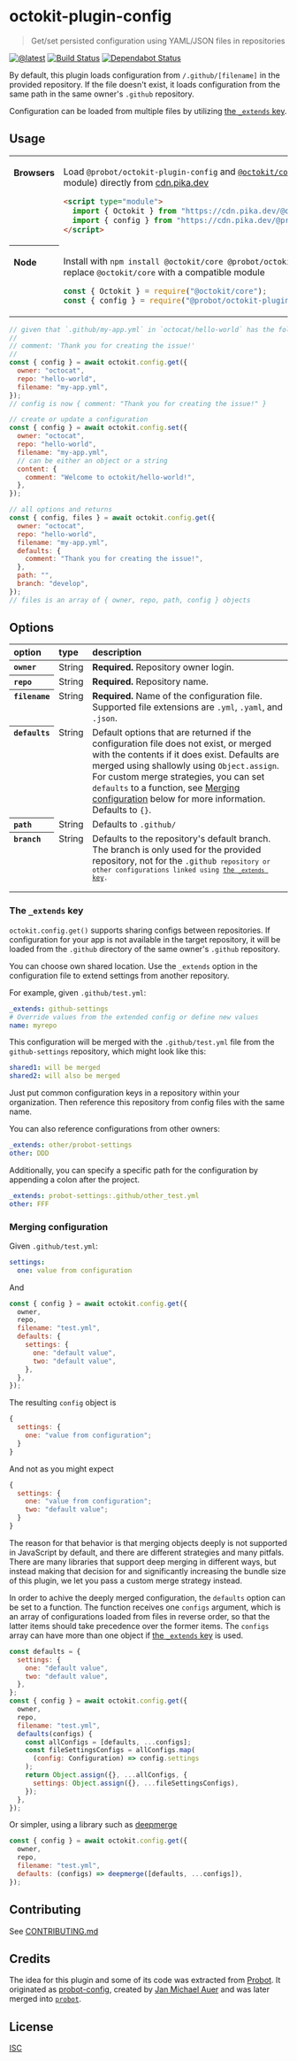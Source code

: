 # octokit-plugin-config

> Get/set persisted configuration using YAML/JSON files in repositories

[![@latest](https://img.shields.io/npm/v/@probot/octokit-plugin-config.svg)](https://www.npmjs.com/package/@probot/octokit-plugin-config)
[![Build Status](https://github.com/probot/octokit-plugin-config/workflows/Test/badge.svg)](https://github.com/probot/octokit-plugin-config/actions?query=workflow%3ATest+branch%3Amain)
[![Dependabot Status](https://api.dependabot.com/badges/status?host=github&repo=probot/octokit-plugin-config)](https://dependabot.com/)

By default, this plugin loads configuration from `/.github/[filename]` in the provided repository. If the file doesn't exist, it loads configuration from the same path in the same owner's `.github` repository.

Configuration can be loaded from multiple files by utilizing [the `_extends` key](#extends).

## Usage

<table>
<tbody valign=top align=left>
<tr><th>

Browsers

</th><td width=100%>

Load `@probot/octokit-plugin-config` and [`@octokit/core`](https://github.com/octokit/core.js) (or core-compatible module) directly from [cdn.pika.dev](https://cdn.pika.dev)

```html
<script type="module">
  import { Octokit } from "https://cdn.pika.dev/@octokit/core";
  import { config } from "https://cdn.pika.dev/@probot/octokit-plugin-config";
</script>
```

</td></tr>
<tr><th>

Node

</th><td>

Install with `npm install @octokit/core @probot/octokit-plugin-config`. Optionally replace `@octokit/core` with a compatible module

```js
const { Octokit } = require("@octokit/core");
const { config } = require("@probot/octokit-plugin-config");
```

</td></tr>
</tbody>
</table>

```js
// given that `.github/my-app.yml` in `octocat/hello-world` has the following ocntent
//
// comment: 'Thank you for creating the issue!'
//
const { config } = await octokit.config.get({
  owner: "octocat",
  repo: "hello-world",
  filename: "my-app.yml",
});
// config is now { comment: "Thank you for creating the issue!" }

// create or update a configuration
const { config } = await octokit.config.set({
  owner: "octocat",
  repo: "hello-world",
  filename: "my-app.yml",
  // can be either an object or a string
  content: {
    comment: "Welcome to octokit/hello-world!",
  },
});

// all options and returns
const { config, files } = await octokit.config.get({
  owner: "octocat",
  repo: "hello-world",
  filename: "my-app.yml",
  defaults: {
    comment: "Thank you for creating the issue!",
  },
  path: "",
  branch: "develop",
});
// files is an array of { owner, repo, path, config } objects
```

## Options

<table>
  <thead align=left>
    <tr>
      <th>
        option
      </th>
      <th>
        type
      </th>
      <th width=100%>
        description
      </th>
    </tr>
  </thead>
  <tbody align=left valign=top>
    <tr>
      <th><code>owner</code></th>
      <td>String</td>
      <td>
        <strong>Required.</strong> Repository owner login.
      </td>
    </tr>
    <tr>
      <th><code>repo</code></th>
      <td>String</td>
      <td>
        <strong>Required.</strong> Repository name.
      </td>
    </tr>
    <tr>
      <th><code>filename</code></th>
      <td>String</td>
      <td>
        <strong>Required.</strong> Name of the configuration file. Supported file extensions are <code>.yml</code>, <code>.yaml</code>, and <code>.json</code>.
      </td>
    </tr>
    <tr>
      <th><code>defaults</code></th>
      <td>String</td>
      <td>
        Default options that are returned if the configuration file does not exist, or merged with the contents if it does exist. Defaults are merged using shallowly using <code>Object.assign</code>. For custom merge strategies, you can set <code>defaults</code> to a function, see <a href="#custom-configuration-merging">Merging configuration</a> below for more information. Defaults to <code>{}</code>.
      </td>
    </tr>
    <tr>
      <th><code>path</code></th>
      <td>String</td>
      <td>
        Defaults to <code>.github/</code>
      </td>
    </tr>
    <tr>
      <th><code>branch</code></th>
      <td>String</td>
      <td>
        Defaults to the repository's default branch. The branch is only used for the provided repository, not for the <code>.github<code> repository or other configurations linked using <a href="extends">the <code>_extends</code> key</a>.
      </td>
    </tr>
  </tbody>
</table>

<a name="extends"></a>

### The `_extends` key

`octokit.config.get()` supports sharing configs between repositories. If configuration for your app is not available in the target repository, it will be loaded from the `.github` directory of the same owner's `.github` repository.

You can choose own shared location. Use the `_extends` option in the configuration file to extend settings from another repository.

For example, given `.github/test.yml`:

```yml
_extends: github-settings
# Override values from the extended config or define new values
name: myrepo
```

This configuration will be merged with the `.github/test.yml` file from the `github-settings` repository, which might look like this:

```yml
shared1: will be merged
shared2: will also be merged
```

Just put common configuration keys in a repository within your organization. Then reference this repository from config files with the same name.

You can also reference configurations from other owners:

```yml
_extends: other/probot-settings
other: DDD
```

Additionally, you can specify a specific path for the configuration by appending a colon after the project.

```yml
_extends: probot-settings:.github/other_test.yml
other: FFF
```

<a name="custom-configuration-merging"></a>

### Merging configuration

Given `.github/test.yml`:

```yml
settings:
  one: value from configuration
```

And

```js
const { config } = await octokit.config.get({
  owner,
  repo,
  filename: "test.yml",
  defaults: {
    settings: {
      one: "default value",
      two: "default value",
    },
  },
});
```

The resulting `config` object is

```js
{
  settings: {
    one: "value from configuration";
  }
}
```

And not as you might expect

```js
{
  settings: {
    one: "value from configuration";
    two: "default value";
  }
}
```

The reason for that behavior is that merging objects deeply is not supported in JavaScript by default, and there are different strategies and many pitfals. There are many libraries that support deep merging in different ways, but instead making that decision for and significantly increasing the bundle size of this plugin, we let you pass a custom merge strategy instead.

In order to achive the deeply merged configuration, the `defaults` option can be set to a function. The function receives one `configs` argument, which is an array of configurations loaded from files in reverse order, so that the latter items should take precedence over the former items. The `configs` array can have more than one object if [the `_extends` key](#extends) is used.

```js
const defaults = {
  settings: {
    one: "default value",
    two: "default value",
  },
};
const { config } = await octokit.config.get({
  owner,
  repo,
  filename: "test.yml",
  defaults(configs) {
    const allConfigs = [defaults, ...configs];
    const fileSettingsConfigs = allConfigs.map(
      (config: Configuration) => config.settings
    );
    return Object.assign({}, ...allConfigs, {
      settings: Object.assign({}, ...fileSettingsConfigs),
    });
  },
});
```

Or simpler, using a library such as [deepmerge](https://github.com/TehShrike/deepmerge)

```js
const { config } = await octokit.config.get({
  owner,
  repo,
  filename: "test.yml",
  defaults: (configs) => deepmerge([defaults, ...configs]),
});
```

## Contributing

See [CONTRIBUTING.md](CONTRIBUTING.md)

## Credits

The idea for this plugin and some of its code was extracted from [Probot](https://probot.github.io/). It originated as [probot-config](https://github.com/probot/probot-config), created by [Jan Michael Auer](https://github.com/jan-auer) and was later merged into [`probot`](https://github.com/probot/probot).

## License

[ISC](LICENSE)
